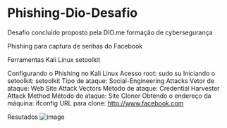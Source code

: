 # Phishing-Dio-Desafio
Desafio concluído proposto pela DIO.me formação de cybersegurança

Phishing para captura de senhas do Facebook

Ferramentas
Kali Linux
setoolkit

Configurando o Phishing no Kali Linux
Acesso root: sudo su
Iniciando o setoolkit: setoolkit
Tipo de ataque: Social-Engineering Attacks
Vetor de ataque: Web Site Attack Vectors
Método de ataque: Credential Harvester Attack Method 
Método de ataque: Site Cloner
Obtendo o endereço da máquina: ifconfig
URL para clone: http://www.facebook.com



Resutados
![image](https://github.com/user-attachments/assets/0b5b7e0c-6017-4b99-a534-0bac5fed29f3)


